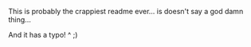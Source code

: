 This is probably the crappiest readme ever... is doesn't say a god damn thing...

And it has a typo!                            ^
;)
